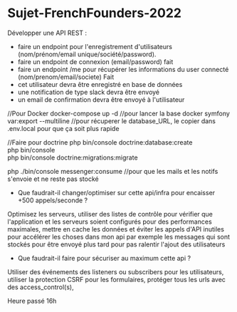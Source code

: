 # Sujet-FrenchFounders-2022
Développer une API REST : 
- faire un endpoint pour l'enregistrement d'utilisateurs (nom/prénom/email unique/société/password).
- faire un endpoint de connexion (email/password) fait
- faire un endpoint /me pour récupérer les informations du user connecté (nom/prenom/email/societe) Fait
- cet utilisateur devra être enregistré en base de données 
- une notification de type slack devra être envoyé 
- un email de confirmation devra être envoyé à l'utilisateur 


//Pour Docker
docker-compose up -d                //pour lancer la base docker
symfony var:export --multiline      //pour récuperer le database_URL, le copier dans .env.local pour que ça soit plus rapide

//Faire pour doctrine
php bin/console doctrine:database:create 			
php bin/console                                       
php bin/console doctrine:migrations:migrate


php ./bin/console messenger:consume  //pour que les mails et les notifs s'envoie et ne reste pas stocké

- Que faudrait-il changer/optimiser sur cette api/infra pour encaisser +500 appels/seconde ?

Optimisez les serveurs, utiliser des listes de contrôle pour vérifier que  
l'application et les serveurs soient configurés pour des performances maximales, 
mettre en cache les données et éviter les appels d'API inutiles pour accélérer les choses
dans mon api par exemple les messages qui sont stockés pour être envoyé plus tard pour pas
ralentir l'ajout des utilisateurs

- Que faudrait-il faire pour sécuriser au maximum cette api ?

Utiliser des événements  des listeners ou subscribers pour les utilisateurs, utiliser la protection CSRF 
pour les formulaires, protéger tous les urls avec des access_control(s), 


Heure passé 16h